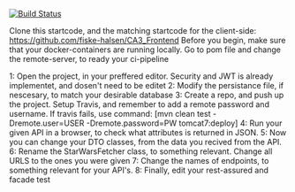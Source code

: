 [![Build Status](https://travis-ci.com/dofinator/CA3_backend.svg?branch=master)](https://travis-ci.com/dofinator/CA3_backend)

Clone this startcode, and the matching startcode for the client-side: https://github.com/fiske-halsen/CA3_Frontend
Before you begin, make sure that your docker-containers are running locally. Go to pom file and change the remote-server, to ready your ci-pipeline



1: Open the project, in your preffered editor. Security and JWT is already implementet, and dosen't need to be editet
2: Modify the persistance file, if nescesary, to match your desirable database
3: Create a repo, and push up the project. Setup Travis, and remember to add a remote password and username. If travis fails, use command: [mvn clean test -Dremote.user=USER -Dremote.password=PW tomcat7:deploy]
4: Run your given API in a browser, to check what attributes is returned in JSON. 
5: Now you can change your DTO classes, from the data you recived from the API.
6: Rename the StarWarsFetcher class, to something relevant. Change all URLS to the ones you were given
7: Change the names of endpoints, to something relevant for your API's.
8: Finally, edit your rest-assured and facade test 
